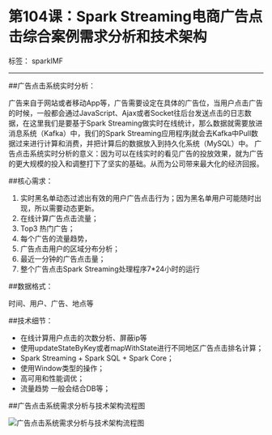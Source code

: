 # 第104课：Spark Streaming电商广告点击综合案例需求分析和技术架构

标签： sparkIMF

---

##广告点击系统实时分析：

广告来自于网站或者移动App等，广告需要设定在具体的广告位，当用户点击广告的时候，一般都会通过JavaScript、Ajax或者Socket往后台发送点击的日志数据，在这里我们是要基于Spark Streaming做实时在线统计，那么数据就需要放进消息系统（Kafka）中，我们的Spark Streaming应用程序j就会去Kafka中Pull数据过来进行计算和消费，并把计算后的数据放入到持久化系统（MySQL）中。
广告点击系统实时分析的意义：因为可以在线实时的看见广告的投放效果，就为广告的更大规模的投入和调整打下了坚实的基础。从而为公司带来最大化的经济回报。

##核心需求：

 1. 实时黑名单动态过滤出有效的用户广告点击行为；因为黑名单用户可能随时出现，所以需要动态更新。
 2. 在线计算广告点击流量；
 3. Top3 热门广告；
 4. 每个广告的流量趋势，
 5. 广告点击用户的区域分布分析；
 6. 最近一分钟的广告点击量；
 7. 整个广告点击Spark Streaming处理程序7*24小时的运行

##数据格式：

时间、用户、广告、地点等

##技术细节：

* 在线计算用户点击的次数分析、屏蔽ip等
* 使用updateStateByKey或者mapWithState进行不同地区广告点击排名计算；
* Spark Streaming + Spark SQL + Spark Core；
* 使用Window类型的操作；
* 高可用和性能调优；
* 流量趋势 一般会结合DB等；


##广告点击系统需求分析与技术架构流程图

![广告点击系统需求分析与技术架构流程图](../image/102.广告点击系统需求分析与技术架构.png)

